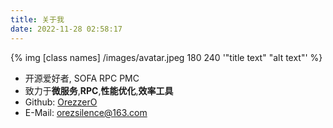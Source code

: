 ```yaml
---
title: 关于我
date: 2022-11-28 02:58:17
---
```



{% img [class names] /images/avatar.jpeg 180 240 '"title text" "alt text"' %}

* 开源爱好者, SOFA RPC PMC
* 致力于**微服务**,**RPC**,**性能优化**,**效率工具**
* Github: [OrezzerO](https://github.com/OrezzerO)
* E-Mail: orezsilence@163.com
